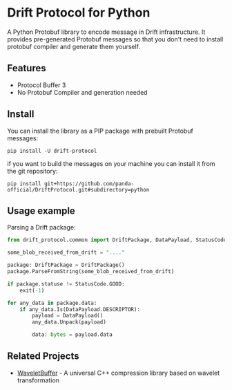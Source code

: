 # Drift Protocol for Python

A Python Protobuf library to encode message in Drift infrastructure.
It provides pre-generated Protobuf messages so that you don't need to install protobuf compiler and generate them yourself.


## Features

* Protocol Buffer 3
* No Protobuf Compiler and generation needed

## Install

You can install the library as a PIP package with prebuilt Protobuf messages:

```
pip install -U drift-protocol
```

if you want to build the messages on your machine you can install it from the git repository:

```
pip install git+https://github.com/panda-official/DriftProtocol.git#subdirectory=python
```

## Usage example


Parsing a Drift package:

```python
from drift_protocol.common import DriftPackage, DataPayload, StatusCode

some_blob_received_from_drift = "...."

package: DriftPackage = DriftPackage()
package.ParseFromString(some_blob_received_from_drift)

if package.statuse != StatusCode.GOOD:
    exit(-1)

for any_data in package.data:
    if any_data.Is(DataPayload.DESCRIPTOR):
        payload = DataPayload()
        any_data.Unpack(payload)

        data: bytes = payload.data
```


## Related Projects

* [WaveletBuffer](https://github.com/panda-official/WaveletBuffer) - A universal C++ compression library based on wavelet transformation
